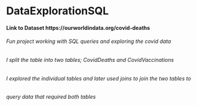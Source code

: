 # DataExplorationSQL

<h4>Link to Dataset https://ourworldindata.org/covid-deaths</h4>

 <h6>Fun project working with SQL queries and exploring the covid data</h6>
 <h6>I split the table into two tables; CovidDeaths and CovidVaccinations</h6>
 <h6>I explored the individual tables and later used joins to join the two tables to</h6>
 <h6>query data that required both tables</h6>
